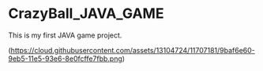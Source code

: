 # CrazyBall_JAVA_GAME
This is my first JAVA game project.

(https://cloud.githubusercontent.com/assets/13104724/11707181/9baf6e60-9eb5-11e5-93e6-8e0fcffe7fbb.png)
